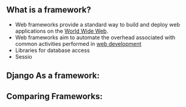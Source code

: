 ## What is a framework?
- Web frameworks provide a standard way to build and deploy web applications on the [World Wide Web](https://en.wikipedia.org/wiki/World_Wide_Web "World Wide Web").
- Web frameworks aim to automate the overhead associated with common activities performed in [web development](https://en.wikipedia.org/wiki/Web_development "Web development")
- Libraries for database access
- Sessio

## Django As a framework:


## Comparing Frameworks:

